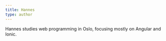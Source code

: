 ```yaml
---
title: Hannes
type: author
---
```

Hannes studies web programming in Oslo, focusing mostly on Angular and Ionic.